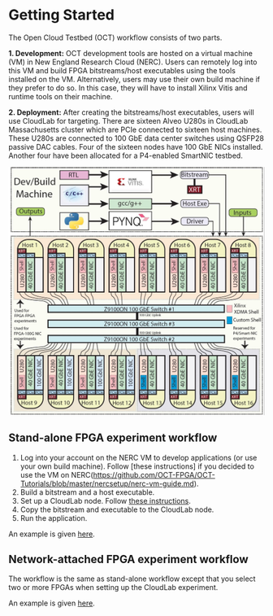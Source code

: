 # Getting Started

The Open Cloud Testbed (OCT) workflow consists of two parts.

**1. Development:** 
OCT development tools are hosted on a virtual machine (VM) in New England Research Cloud (NERC). Users can remotely log into this VM and build FPGA bitstreams/host executables using the tools installed on the VM. Alternatively, users may use their own build machine if they prefer to do so. In this case, they will have to install Xilinx Vitis and runtime tools on their machine.

**2. Deployment:**
After creating the bitstreams/host executables, users will use CloudLab for targeting. There are sixteen Alveo U280s in CloudLab Massachusetts cluster which are PCIe connected to sixteen host machines. These U280s are connected to 100 GbE data center switches using QSFP28 passive DAC cables. Four of the sixteen nodes have 100 GbE NICs installed. Another four have been allocated for a P4-enabled SmartNIC testbed.

![plot](images/oct-setup.jpeg)

## Stand-alone FPGA experiment workflow

1. Log into your account on the NERC VM to develop applications (or use your own build machine). Follow [these instructions] if you decided to use the VM on NERC(https://github.com/OCT-FPGA/OCT-Tutorials/blob/master/nercsetup/nerc-vm-guide.md).
2. Build a bitstream and a host executable.
3. Set up a CloudLab node. Follow [these instructions](https://github.com/OCT-FPGA/OCT-Tutorials/blob/master/cloudlab-setup/README.md). 
4. Copy the bitstream and executable to the CloudLab node.
5. Run the application.

An example is given [here](https://github.com/OCT-FPGA/Vitis-Tutorials-U280/tree/moc-cloudlab/VitisAccelHelloWorld).

## Network-attached FPGA experiment workflow

The workflow is the same as stand-alone workflow except that you select two or more FPGAs when setting up the CloudLab experiment.

An example is given [here](https://github.com/OCT-FPGA/udp-network-demo).
